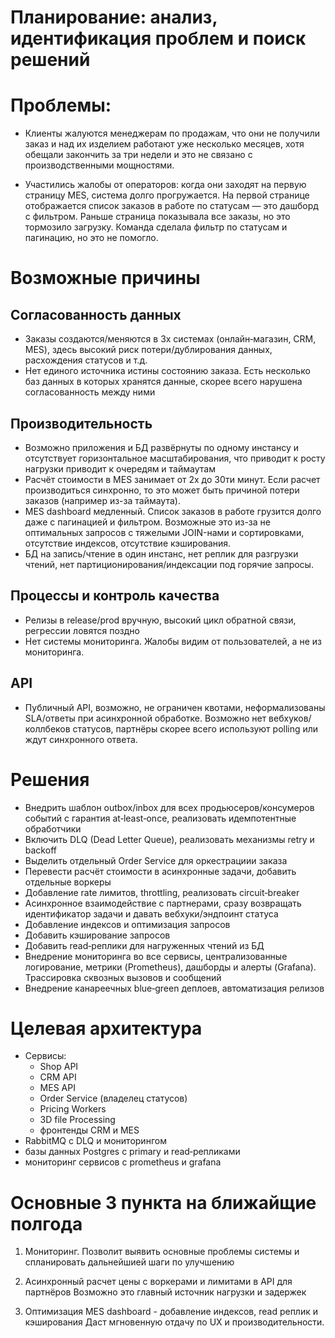 # Планирование: анализ, идентификация проблем и поиск решений

# Проблемы:

- Клиенты жалуются менеджерам по продажам, что они не получили заказ и над их изделием работают уже несколько месяцев,
  хотя обещали закончить за три недели и это не связано с производственными мощностями.

- Участились жалобы от операторов: когда они заходят на первую страницу MES, система долго прогружается.
  На первой странице отображается список заказов в работе по статусам — это дашборд с фильтром.
  Раньше страница показывала все заказы, но это тормозило загрузку.
  Команда сделала фильтр по статусам и пагинацию, но это не помогло.

# Возможные причины

## Согласованность данных

- Заказы создаются/меняются в 3х системах (онлайн‑магазин, CRM, MES), здесь высокий риск потери/дублирования данных, расхождения статусов и т.д.
- Нет единого источника истины состоянию заказа. Есть несколько баз данных в которых хранятся данные, скорее всего нарушена согласованность между ними

## Производительность

- Возможно приложения и БД развёрнуты по одному инстансу и отсутствует горизонтальное масштабирования, что приводит к росту нагрузки приводит к очередям и таймаутам
- Расчёт стоимости в MES занимает от 2х до 30ти минут. Если расчет производиться синхронно, то это может быть причиной потери заказов (например из-за таймаута).
- MES dashboard медленный. Cписок заказов в работе грузится долго даже с пагинацией и фильтром. Возможные это из-за не оптимальных запросов с тяжелыми JOIN-нами и сортировками, отсутствие индексов, отсутствие кэширования.
- БД на запись/чтение в один инстанс, нет реплик для разгрузки чтений, нет партиционирования/индексации под горячие запросы.

## Процессы и контроль качества

- Релизы в release/prod вручную, высокий цикл обратной связи, регрессии ловятся поздно
- Нет системы мониторинга. Жалобы видим от пользователей, а не из мониторинга.

## API

- Публичный API, возможно, не ограничен квотами, неформализованы SLA/ответы при асинхронной обработке. Возможно нет вебхуков/коллбеков статусов, партнёры скорее всего используют polling или ждут синхронного ответа.

# Решения

- Внедрить шаблон outbox/inbox для всех продьюсеров/консумеров событий с гарантия at‑least‑once, реализовать идемпотентные обработчики
- Включить DLQ (Dead Letter Queue), реализовать механизмы retry и backoff
- Выделить отдельный Order Service для оркестрациии заказа
- Перевести расчёт стоимости в асинхронные задачи, добавить отдельные воркеры
- Добавление rate лимитов, throttling, реализовать circuit‑breaker
- Асинхронное взаимодействие с партнерами, сразу возвращать идентификатор задачи и давать вебхуки/эндпоинт статуса
- Добавление индексов и оптимизация запросов
- Добавить кэширование запросов
- Добавить read‑реплики для нагруженных чтений из БД
- Внедрение мониторинга во все сервисы, централизованные логирование, метрики (Prometheus), дашборды и алерты (Grafana). Трассировка сквозных вызовов и сообщений
- Внедрение канареечных blue‑green деплоев, автоматизация релизов

# Целевая архитектура

- Сервисы:
  - Shop API
  - CRM API
  - MES API
  - Order Service (владелец статусов)
  - Pricing Workers
  - 3D file Processing
  - фронтенды CRM и MES
- RabbitMQ с DLQ и мониторингом
- базы данных Postgres с primary и read‑репликами
- мониторинг сервисов с prometheus и grafana

# Основные 3 пункта на ближайщие полгода

1. Мониторинг. Позволит выявить основные проблемы системы и спланировать дальнейшией шаги по улучшению

2. Асинхронный расчет цены с воркерами и лимитами в API для партнёров
   Возможно это главный источник нагрузки и задержек

3. Оптимизация MES dashboard - добавление индексов, read реплик и кэширования
   Даст мгновенную отдачу по UX и производительности.
